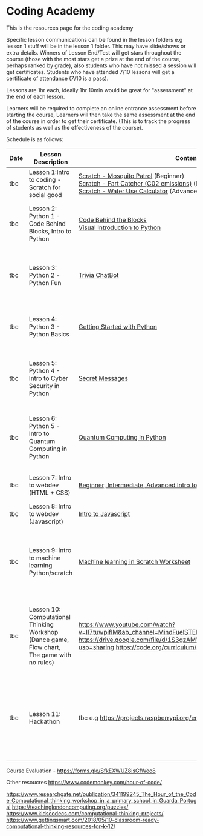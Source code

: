
# Coding Academy

This is the resources page for the coding academy

Specific lesson communications can be found in the lesson folders e.g lesson 1 stuff will be in the lesson 1 folder. This may have slide/shows or extra details. Winners of Lesson End/Test will get stars throughout the course (those with the most stars get a prize at the end of the course, perhaps ranked by grade), also students who have not missed a session will get certificates. Students who have attended 7/10 lessons will get a certificate of attendance (7/10 is a pass). 

Lessons are 1hr each, ideally 1hr 10min would be great for "assessment" at the end of each lesson. 

Learners will be required to complete an online entrance assessment before starting the course, Learners will then take the same assessment at the end of the course in order to get their certificate. (This is to track the progress of students as well as the effectiveness of the course). 

Schedule is as follows:


|Date| Lesson Description | Content links | Summary| Lesson End/Test
|-------|----------------------------------------------------|-------------------------------------------------|---------------------------------------------------------------------------------|---------------|
| tbc | Lesson 1:Intro to coding - Scratch for social good | [Scratch - Mosquito Patrol](https://projects.raspberrypi.org/en/projects/cd-sebento-scratch-1) (Beginner) <br>   [Scratch - Fart Catcher (C02 emissions)](https://projects.raspberrypi.org/en/projects/cd-sebento-scratch-3) (Intermediate) <br>[Scratch - Water Use Calculator](https://projects.raspberrypi.org/en/projects/cd-sebento-scratch-2) (Advanced )  | Introduction to Coding using Scratch. Here basic control statements are encountered in building a game using code blocks | Customise and play game|
| tbc | Lesson 2: Python 1 - Code Behind Blocks, Intro to Python                 | [Code Behind the Blocks](https://hourofpython.trinket.io/from-blocks-to-code-with-trinket#/reading-our-code/for-loops-in-code) <br> [Visual Introduction to Python](https://hourofpython.trinket.io/a-visual-introduction-to-python#/welcome/an-hour-of-code)                                       | First introduction to Python. We see how the blocks we used in the previous lesson are in fact bits of code (quick demo by instructor). We will then start playing with these bits of code to move a turtle around the screen with python | Kahoot quiz in the last 10 minutes |
| tbc | Lesson 3: Python 2 - Python Fun                           |   [Trivia ChatBot](https://app.codemonkey.com/hour-of-code/trivia-chatbot/course#2)  | First an introduction about what "trivia" means. We start getting comfortable with ready made python functions using them to create a chat bot| Last 10 minutes, see who can get the furtherest in [this](https://app.codemonkey.com/banana-tales/challenges/3-introduction) coding game 
| tbc | Lesson 4: Python 3 - Python Basics       |   [Getting Started with Python](https://docs.trinket.io/getting-started-with-python#/dictionaries/storing-information-together)                                                                                                 |Here we look at more basic components of the code in terms of logic and operations so that we can begin building our own functions etc | In the last 10 minutes see who can get the furtherest in [this](https://silentteacher.toxicode.fr/hour_of_code.html?theme=basic_python) game  |
| tbc | Lesson 5: Python 4 - Intro to Cyber Security in Python      | [Secret Messages](https://projects.raspberrypi.org/en/projects/secret-messages)                                                                                                                                          |Cyber security is an important component of the software sector. Here we give an intro to the field with encryption. We start coding loops and functions of our own in an introduction to cyber security with encryption, encoding messages that only friends would be able to decode | Decode a special message TBC|
| tbc | Lesson 6: Python 5 - Intro to Quantum Computing in Python     | [Quantum Computing in Python](https://github.com/TamatiB/coding_academy/tree/master/lesson_6)                                                                                                                                                                                     | Quantum Computing sounds crazy and it is, very basic introduction to the crazy world of quantum computing touching on basic major concepts (Superposition/Entanglement/Teleportation) and connecting to IBMs quantum computer to code it in Python and run a simulation for a coin flipping game| Play the coin flip game and always lose|
| tbc | Lesson 7: Intro to webdev (HTML + CSS)                         | [Beginner, Intermediate, Advanced Intro to HTML and CSS](https://projects.raspberrypi.org/en/coderdojo/21)                                                                                                                        | Basic introduction to building websites starting with the basics of HTML and CSS. Students will pick a subject of their choosing to create a website| tbc|
| tbc| Lesson 8: Intro to webdev (Javascript)                                 | [Intro to Javascript](https://hourofcode.com/vidcodeplastic)                                                                                                     | After an introduction to the HTML and CSS stuff, students will be able to go through a program that introduces them to Javascript.| tbc|
| tbc | Lesson 9: Intro to machine learning Python/scratch               | [Machine learning in Scratch Worksheet](https://machinelearningforkids.co.uk/#!/worksheets)                                                                                                                                                     | Advanced learners can run the Python tutorials, otherwise the lesson will be in Scratch. This is a basic introduction to the concepts around the AI tool Machine learning. Teaching a machine to learn, Train and Testing sets, model training. We normally set the content of this tutorial to be inline with something happening in the world at the time | Playing with the machine and seeing what it has learned or not learned|
| tbc | Lesson 10: Computational Thinking Workshop (Dance game, Flow chart, The game with no rules)  | https://www.youtube.com/watch?v=II7tuwpifIM&ab_channel=MindFuelSTEMLearningResources https://drive.google.com/file/d/1S3gzAMVsgZcqqARhJ2aRDuu7XNDCx_Ts/view?usp=sharing https://code.org/curriculum/course3/1/Teacher#Activity1                                                                                                                                                                                                     | This will be a two hour workshop with everyone together, no computers. Learning the concepts of computational thinking and how to apply it in everyday life. This will be learned through 3 interactive activities  | Students will work in groups to do some kind of electronics programming task using the tools they have learned tbc
| tbc | Lesson 11: Hackathon   |    tbc    e.g https://projects.raspberrypi.org/en/projects/cd-sebento-appinv-1/2                                                                                                                                                                                               | Students will be given a task to perform/choose something to code themselves in an afternoons session 3hrs. The idea is to have a few judges to score the top 3. Top 3 get a prize. |In future this could be displayed on Ada Lovelace day, this year however Ada Lovelace day is in the middle of the academy|                                                                                                                              |

Course Evaluation - https://forms.gle/SfkEXWUZ8isGfWeo8

Other resoucres
https://www.codemonkey.com/hour-of-code/  

  https://www.researchgate.net/publication/341199245_The_Hour_of_the_Code_Computational_thinking_workshop_in_a_primary_school_in_Guarda_Portugal
  https://teachinglondoncomputing.org/puzzles/
  https://www.kidscodecs.com/computational-thinking-projects/
  https://www.gettingsmart.com/2018/05/10-classroom-ready-computational-thinking-resources-for-k-12/
